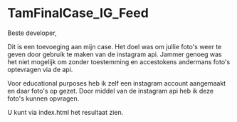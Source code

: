 # TamFinalCase_IG_Feed

Beste developer,

Dit is een toevoeging aan mijn case. Het doel was om jullie foto's weer te geven door gebruik te maken van de instagram api. Jammer genoeg was het niet mogelijk om zonder toestemming en accestokens andermans foto's optevragen via de api. 

Voor educational purposes heb ik zelf een instagram account aangemaakt en daar foto's op gezet. Door middel van de instagram api heb ik deze foto's kunnen opvragen. 

U kunt via index.html het resultaat zien. 
